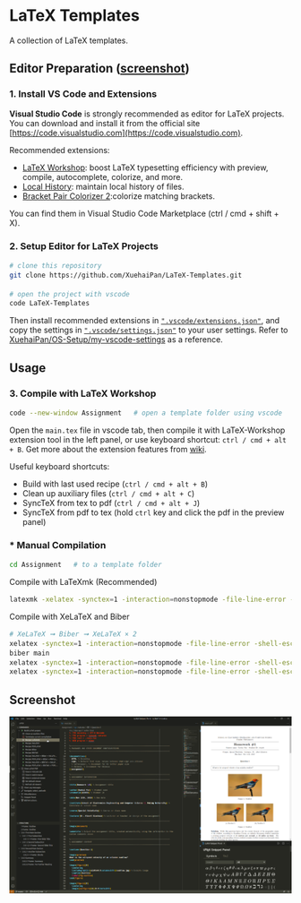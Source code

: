 # LaTeX Templates

A collection of LaTeX templates.

## Editor Preparation ([screenshot](#screenshot))

### 1. Install VS Code and Extensions

**Visual Studio Code** is strongly recommended as editor for LaTeX projects. You can download and install it from the official site [https://code.visualstudio.com](https://code.visualstudio.com).

Recommended extensions:

- [LaTeX Workshop](https://marketplace.visualstudio.com/items?itemName=James-Yu.latex-workshop): boost LaTeX typesetting efficiency with preview, compile, autocomplete, colorize, and more.
- [Local History](https://marketplace.visualstudio.com/items?itemName=xyz.local-history): maintain local history of files.
- [Bracket Pair Colorizer 2](https://marketplace.visualstudio.com/items?itemName=CoenraadS.bracket-pair-colorizer-2):colorize matching brackets.

You can find them in Visual Studio Code Marketplace (ctrl / cmd + shift + X).

### 2. Setup Editor for LaTeX Projects

```bash
# clone this repository
git clone https://github.com/XuehaiPan/LaTeX-Templates.git

# open the project with vscode
code LaTeX-Templates
```

Then install recommended extensions in [`".vscode/extensions.json"`](.vscode/extensions.json), and copy the settings in [`".vscode/settings.json"`](.vscode/settings.json) to your user settings. Refer to [XuehaiPan/OS-Setup/my-vscode-settings](https://github.com/XuehaiPan/OS-Setup/blob/master/my-vscode-settings/settings.json) as a reference.

## Usage

### 3. Compile with LaTeX Workshop

```bash
code --new-window Assignment   # open a template folder using vscode
```

Open the `main.tex` file in vscode tab, then compile it with LaTeX-Workshop extension tool in the left panel, or use keyboard shortcut: `ctrl / cmd + alt + B`. Get more about the extension features from [wiki](https://github.com/James-Yu/LaTeX-Workshop/wiki).

Useful keyboard shortcuts:

- Build with last used recipe (`ctrl / cmd + alt + B`)
- Clean up auxiliary files (`ctrl / cmd + alt + C`)
- SyncTeX from tex to pdf (`ctrl / cmd + alt + J`)
- SyncTeX from pdf to tex (hold `ctrl` key and click the pdf in the preview panel)

### * Manual Compilation

```bash
cd Assignment   # to a template folder
```

Compile with LaTeXmk (Recommended)
```bash
latexmk -xelatex -synctex=1 -interaction=nonstopmode -file-line-error -shell-escape main
```

Compile with XeLaTeX and Biber
```bash
# XeLaTeX ➞ Biber ➞ XeLaTeX × 2
xelatex -synctex=1 -interaction=nonstopmode -file-line-error -shell-escape main
biber main
xelatex -synctex=1 -interaction=nonstopmode -file-line-error -shell-escape main
xelatex -synctex=1 -interaction=nonstopmode -file-line-error -shell-escape main
```

## Screenshot

![screenshot](./assets/screenshot.png)
